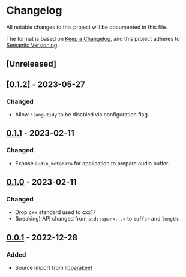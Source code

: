 # Changelog

All notable changes to this project will be documented in this file.

The format is based on [Keep a Changelog](https://keepachangelog.com/en/1.0.0/),
and this project adheres to [Semantic Versioning](https://semver.org/spec/v2.0.0.html).

## [Unreleased]

## [0.1.2] - 2023-05-27

### Changed

- Allow `clang-tidy` to be disabled via configuration flag.

## [0.1.1] - 2023-02-11

### Changed

- Expose `audio_metadata` for application to prepare audio buffer.

## [0.1.0] - 2023-02-11

### Changed

- Drop cxx standard used to cxx17
- (breaking) API changed from `std::span<...>` to `buffer` and `length`.

## [0.0.1] - 2022-12-28

### Added

- Source import from [libparakeet]

[libparakeet]: https://github.com/parakeet-rs/libparakeet
[0.0.1]: https://github.com/parakeet-rs/libparakeet/commits/v0.0.1
[0.1.0]: https://github.com/parakeet-rs/libparakeet/compare/v0.0.1...v0.1.0
[0.1.1]: https://github.com/parakeet-rs/libparakeet/compare/v0.1.0...v0.1.1
[0.1.x]: https://github.com/parakeet-rs/libparakeet/compare/v0.1.1...v0.1.x
